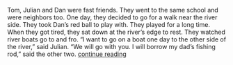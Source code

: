 Tom, Julian and Dan were fast friends. They went to the same school and were neighbors too. One day, they decided to go for a walk near the river side. They took Dan’s red ball to play with. They played for a long time. When they got tired, they sat down at the river’s edge to rest. They watched river boats go to and fro. “I want to go on a boat one day to the other side of the river,” said Julian. “We will go with you. I will borrow my dad’s fishing rod,” said the other two. [continue reading](http://writershideout.net/adventure-stories/three-friends.htm#)